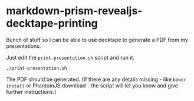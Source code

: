 # markdown-prism-revealjs-decktape-printing

Bunch of stuff so I can be able to use decktape to generate a PDF from my presentations.

Just edit the `print-presentation.sh` script and run it:

    ./print-presentation.sh

The PDF should be generated. (If there are any details missing - like `bower install` or PhantomJS download - the script will let you know and give further instructions.)
